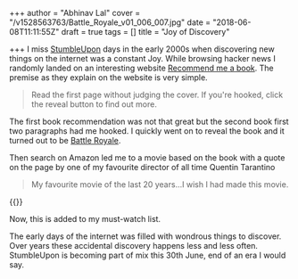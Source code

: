 +++
author = "Abhinav Lal"
cover = "/v1528563763/Battle_Royale_v01_006_007.jpg"
date = "2018-06-08T11:11:55Z"
draft = true
tags = []
title = "Joy of Discovery"

+++
I miss [StumbleUpon](https://en.wikipedia.org/wiki/StumbleUpon "StumbleUpon") days in the early 2000s when discovering new things on the internet was a constant Joy. While browsing hacker news I randomly landed on an interesting website [Recommend me a book](http://www.recommendmeabook.com/ "Recommend me a book"). The premise as they explain on the website is very simple.

<!--more-->

> Read the first page without judging the cover. If you're hooked, click the reveal button to find out more.

The first book recommendation was not that great but the second book first two paragraphs had me hooked. I quickly went on to reveal the book and it turned out to be [Battle Royale](https://en.wikipedia.org/wiki/Battle_Royale_(novel) "Battle Royale").

Then search on Amazon led me to a movie based on the book with a quote on the page by one of my favourite director of all time Quentin Tarantino

> My favourite movie of the last 20 years…I wish I had made this movie.

{{<youtube N0p1t-dC7Ko>}}

Now, this is added to my must-watch list.

The early days of the internet was filled with wondrous things to discover. Over years these accidental discovery happens less and less often. StumbleUpon is becoming part of mix this 30th June, end of an era I would say.